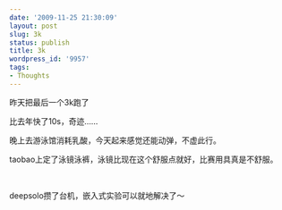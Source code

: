 ```yaml
---
date: '2009-11-25 21:30:09'
layout: post
slug: 3k
status: publish
title: 3k
wordpress_id: '9957'
tags:
- Thoughts
---
```


昨天把最后一个3k跑了

比去年快了10s，奇迹……

晚上去游泳馆消耗乳酸，今天起来感觉还能动弹，不虚此行。

taobao上定了泳镜泳裤，泳镜比现在这个舒服点就好，比赛用具真是不舒服。

 

deepsolo攒了台机，嵌入式实验可以就地解决了～
